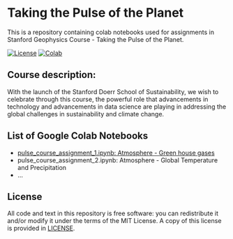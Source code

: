 # Taking the Pulse of the Planet
This is a repository containing colab notebooks used for assignments in Stanford Geophysics Course - Taking the Pulse of the Planet. 

[![License](https://img.shields.io/github/license/envgp/taking_the_pulse_of_the_planet.svg)](https://github.com/envgp/taking_the_pulse_of_the_planet/blob/main/LICENSE)
[![Colab](https://colab.research.google.com/assets/colab-badge.svg)](https://colab.research.google.com/github/envgp/taking_the_pulse_of_the_planet/blob/main/notebooks/pulse_assignment_1.ipynb)


## Course description:

With the launch of the Stanford Doerr School of Sustainability, we wish to celebrate through this course, the powerful role that advancements in technology and advancements in data science are playing in addressing the global challenges in sustainability and climate change. 

## List of Google Colab Notebooks

- [pulse_course_assignment_1.ipynb: Atmosphere - Green house gases](https://colab.research.google.com/github/envgp/taking_the_pulse_of_the_planet/blob/main/notebooks/pulse_assignment_1.ipynb)
- pulse_course_assignment_2.ipynb: Atmosphere - Global Temperature and Precipitation
- ...

## License

All code and text in this repository is free software: you can redistribute it and/or
modify it under the terms of the MIT License.
A copy of this license is provided in [LICENSE](LICENSE).
